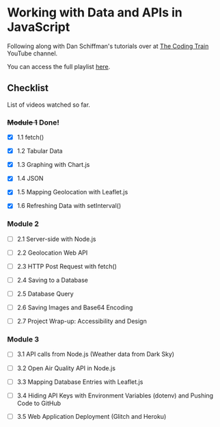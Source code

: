 # Working with Data and APIs in JavaScript

Following along with Dan Schiffman's tutorials over at [The Coding Train](https://www.youtube.com/channel/UCvjgXvBlbQiydffZU7m1_aw) YouTube channel.

You can access the full playlist [here](https://www.youtube.com/playlist?list=PLRqwX-V7Uu6YxDKpFzf_2D84p0cyk4T7X).

## Checklist

List of videos watched so far.

### ~~Module 1~~ Done!

- [x] 1.1 fetch()

- [x] 1.2 Tabular Data

- [x] 1.3 Graphing with Chart.js

- [x] 1.4 JSON

- [x] 1.5 Mapping Geolocation with Leaflet.js

- [x] 1.6 Refreshing Data with setInterval()


### Module 2

- [ ] 2.1 Server-side with Node.js

- [ ] 2.2 Geolocation Web API

- [ ] 2.3 HTTP Post Request with fetch()

- [ ] 2.4 Saving to a Database

- [ ] 2.5 Database Query

- [ ] 2.6 Saving Images and Base64 Encoding

- [ ] 2.7 Project Wrap-up: Accessibility and Design


### Module 3

- [ ] 3.1 API calls from Node.js (Weather data from Dark Sky)

- [ ] 3.2 Open Air Quality API in Node.js

- [ ] 3.3 Mapping Database Entries with Leaflet.js

- [ ] 3.4 Hiding API Keys with Environment Variables (dotenv) and Pushing Code to GitHub

- [ ] 3.5 Web Application Deployment (Glitch and Heroku)